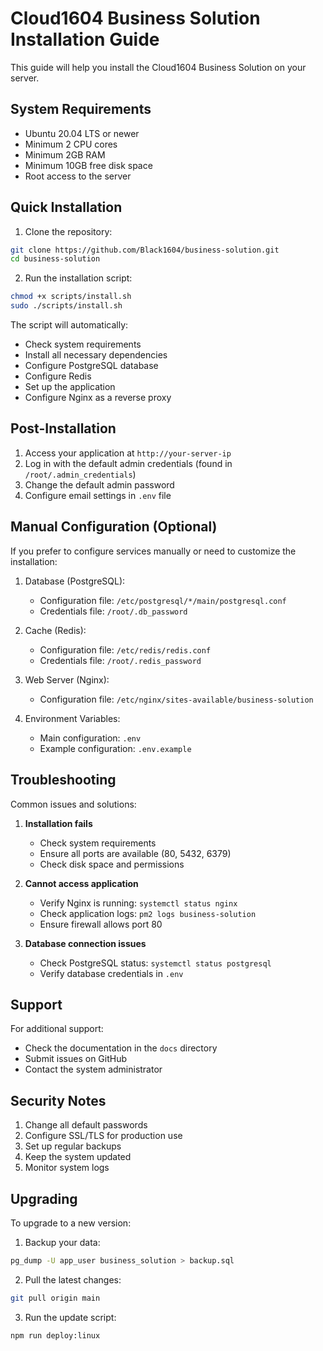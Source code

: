 # Cloud1604 Business Solution Installation Guide

This guide will help you install the Cloud1604 Business Solution on your server.

## System Requirements

- Ubuntu 20.04 LTS or newer
- Minimum 2 CPU cores
- Minimum 2GB RAM
- Minimum 10GB free disk space
- Root access to the server

## Quick Installation

1. Clone the repository:
```bash
git clone https://github.com/Black1604/business-solution.git
cd business-solution
```

2. Run the installation script:
```bash
chmod +x scripts/install.sh
sudo ./scripts/install.sh
```

The script will automatically:
- Check system requirements
- Install all necessary dependencies
- Configure PostgreSQL database
- Configure Redis
- Set up the application
- Configure Nginx as a reverse proxy

## Post-Installation

1. Access your application at `http://your-server-ip`
2. Log in with the default admin credentials (found in `/root/.admin_credentials`)
3. Change the default admin password
4. Configure email settings in `.env` file

## Manual Configuration (Optional)

If you prefer to configure services manually or need to customize the installation:

1. Database (PostgreSQL):
   - Configuration file: `/etc/postgresql/*/main/postgresql.conf`
   - Credentials file: `/root/.db_password`

2. Cache (Redis):
   - Configuration file: `/etc/redis/redis.conf`
   - Credentials file: `/root/.redis_password`

3. Web Server (Nginx):
   - Configuration file: `/etc/nginx/sites-available/business-solution`

4. Environment Variables:
   - Main configuration: `.env`
   - Example configuration: `.env.example`

## Troubleshooting

Common issues and solutions:

1. **Installation fails**
   - Check system requirements
   - Ensure all ports are available (80, 5432, 6379)
   - Check disk space and permissions

2. **Cannot access application**
   - Verify Nginx is running: `systemctl status nginx`
   - Check application logs: `pm2 logs business-solution`
   - Ensure firewall allows port 80

3. **Database connection issues**
   - Check PostgreSQL status: `systemctl status postgresql`
   - Verify database credentials in `.env`

## Support

For additional support:
- Check the documentation in the `docs` directory
- Submit issues on GitHub
- Contact the system administrator

## Security Notes

1. Change all default passwords
2. Configure SSL/TLS for production use
3. Set up regular backups
4. Keep the system updated
5. Monitor system logs

## Upgrading

To upgrade to a new version:

1. Backup your data:
```bash
pg_dump -U app_user business_solution > backup.sql
```

2. Pull the latest changes:
```bash
git pull origin main
```

3. Run the update script:
```bash
npm run deploy:linux
``` 